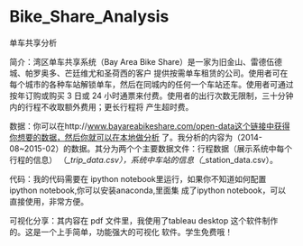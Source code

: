 # Bike_Share_Analysis
单车共享分析

简介：湾区单车共享系统（Bay Area Bike Share）是一家为旧金山、雷德伍德城、帕罗奥多、芒廷维尤和圣荷西的客户
提供按需单车租赁的公司。使用者可在每个城市的各种车站解锁单车，然后在同城内的任何一个车站还车。使用者可通过
按年订购或购买 3 日或 24 小时通票来付费。使用者的出行次数无限制，三十分钟内的行程不收取额外费用；更长行程将
产生超时费。

数据：你可以在http://www.bayareabikeshare.com/open-data这个链接中获得你想要的数据，然后你就可以在本地做分析
了。我分析的内容为（2014-08~2015-02）的数据。其分为两个个主要数据文件：行程数据（展示系统中每个行程的信息）
（*_trip_data.csv），系统中车站的信息（*_station_data.csv）。

代码：我的代码需要在 ipython notebook里运行，如果你不知道如何配置ipython notebook,你可以安装anaconda,里面集
成了ipython notebook，可以直接使用，非常方便。

可视化分享：其内容在 pdf 文件里，我使用了tableau desktop 这个软件制作的。这是一个上手简单，功能强大的可视化
软件。学生免费哦！